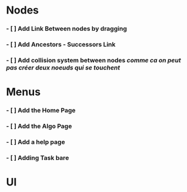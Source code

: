 # Nodes

### - [ ] Add Link Between nodes by dragging
### - [ ] Add Ancestors - Successors Link
### - [ ] Add collision system between nodes *comme ca on peut pas créer deux noeuds qui se touchent*


# Menus

### - [ ] Add the Home Page
### - [ ] Add the Algo Page
### - [ ] Add a help page
### -  [ ] Adding Task bare

# UI
